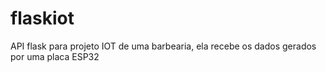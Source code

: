 # flaskiot
API flask para projeto IOT de uma barbearia, ela recebe os dados gerados por uma placa ESP32 
